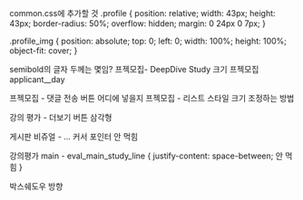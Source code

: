 
common.css에 추가할 것
.profile {
  position: relative;
  width: 43px;
  height: 43px;
  border-radius: 50%;
  overflow: hidden;
  margin: 0 24px 0 7px;
}

.profile_img {
  position: absolute;
  top: 0;
  left: 0;
  width: 100%;
  height: 100%;
  object-fit: cover;
}

semibold의 글자 두께는 몇임?
프젝모집- DeepDive Study 크기
프젝모집applicant__day


프젝모집 - 댓글 전송 버튼 어디에 넣을지
프젝모집 - 리스트 스타일 크기 조정하는 방법


강의 평가 - 더보기 버튼 삼각형

게시판 비쥬얼 - ... 커서 포인터 안 먹힘


강의평가 main - eval_main_study_line {
    justify-content: space-between; 안 먹힘
}

박스쉐도우 방향